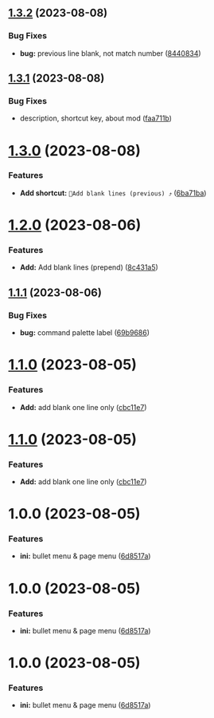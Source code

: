## [1.3.2](https://github.com/YU000jp/logseq-plugin-blank-line/compare/v1.3.1...v1.3.2) (2023-08-08)


### Bug Fixes

* **bug:** previous line blank, not match number ([8440834](https://github.com/YU000jp/logseq-plugin-blank-line/commit/8440834afb08fc01cb56ac0992d6a62486e8ba12))

## [1.3.1](https://github.com/YU000jp/logseq-plugin-blank-line/compare/v1.3.0...v1.3.1) (2023-08-08)


### Bug Fixes

* description, shortcut key, about mod ([faa711b](https://github.com/YU000jp/logseq-plugin-blank-line/commit/faa711b988e5ade6e35a711b94e625d391bdb544))

# [1.3.0](https://github.com/YU000jp/logseq-plugin-blank-line/compare/v1.2.0...v1.3.0) (2023-08-08)


### Features

* **Add shortcut:** `🦢Add blank lines (previous) ⤴️` ([6ba71ba](https://github.com/YU000jp/logseq-plugin-blank-line/commit/6ba71ba95cf5837b251e72ea87a3952586bfd3f5))

# [1.2.0](https://github.com/YU000jp/logseq-plugin-blank-line/compare/v1.1.1...v1.2.0) (2023-08-06)


### Features

* **Add:** Add blank lines (prepend) ([8c431a5](https://github.com/YU000jp/logseq-plugin-blank-line/commit/8c431a51d109221eb845a77204daa24c43d92a3a))

## [1.1.1](https://github.com/YU000jp/logseq-plugin-blank-line/compare/v1.1.0...v1.1.1) (2023-08-06)


### Bug Fixes

* **bug:** command palette label ([69b9686](https://github.com/YU000jp/logseq-plugin-blank-line/commit/69b968646df087d10bdf2d5a3e91f32aa8c3b0b1))

# [1.1.0](https://github.com/YU000jp/logseq-plugin-blank-line/compare/v1.0.0...v1.1.0) (2023-08-05)


### Features

* **Add:** add blank one line only ([cbc11e7](https://github.com/YU000jp/logseq-plugin-blank-line/commit/cbc11e72d84ff26a024840a80e932b06692b55bc))

# [1.1.0](https://github.com/YU000jp/logseq-plugin-blank-line/compare/v1.0.0...v1.1.0) (2023-08-05)


### Features

* **Add:** add blank one line only ([cbc11e7](https://github.com/YU000jp/logseq-plugin-blank-line/commit/cbc11e72d84ff26a024840a80e932b06692b55bc))

# 1.0.0 (2023-08-05)


### Features

* **ini:** bullet menu & page menu ([6d8517a](https://github.com/YU000jp/logseq-plugin-blank-line/commit/6d8517a17dd83109e94db29e63d67046f6dd0425))

# 1.0.0 (2023-08-05)


### Features

* **ini:** bullet menu & page menu ([6d8517a](https://github.com/YU000jp/logseq-plugin-blank-line/commit/6d8517a17dd83109e94db29e63d67046f6dd0425))

# 1.0.0 (2023-08-05)


### Features

* **ini:** bullet menu & page menu ([6d8517a](https://github.com/YU000jp/logseq-plugin-blank-line/commit/6d8517a17dd83109e94db29e63d67046f6dd0425))
